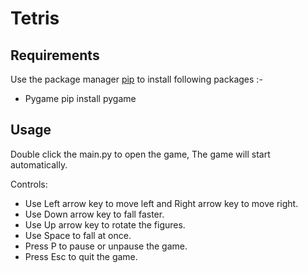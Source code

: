 # Tetris

## Requirements

Use the package manager [pip](https://pip.pypa.io/en/stable/) to install following packages :-
* Pygame
pip install pygame


## Usage

Double click the main.py to open the game, The game will start automatically.

Controls:
* Use Left arrow key to move left and Right arrow key to move right.
* Use Down arrow key to fall faster.
* Use Up arrow key to rotate the figures.
* Use Space to fall at once.
* Press P to pause or unpause the game.
* Press Esc to quit the game.

